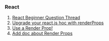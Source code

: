 ### React
1. [React Beginner Question Thread](https://dev.to/dan_abramov/react-beginner-question-thread--1i5e)
2. [Upgrade your react.js hoc with renderProps](https://reactrocket.com/post/turn-your-hocs-into-render-prop-components/)
3. [Use a Render Prop!](https://cdb.reacttraining.com/use-a-render-prop-50de598f11ce)
4. [Add doc about Render Props](https://github.com/facebook/react/pull/10741)
